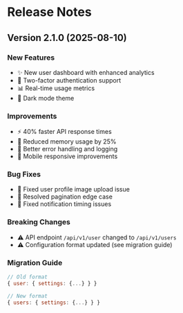 # Release Notes

## Version 2.1.0 (2025-08-10)

### New Features
- ✨ New user dashboard with enhanced analytics
- 🔐 Two-factor authentication support
- 📊 Real-time usage metrics
- 🌙 Dark mode theme

### Improvements
- ⚡ 40% faster API response times
- 💾 Reduced memory usage by 25%
- 🔧 Better error handling and logging
- 📱 Mobile responsive improvements

### Bug Fixes
- 🐛 Fixed user profile image upload issue
- 🔨 Resolved pagination edge case
- 🎯 Fixed notification timing issues

### Breaking Changes
- ⚠️ API endpoint `/api/v1/user` changed to `/api/v1/users`
- ⚠️ Configuration format updated (see migration guide)

### Migration Guide
```javascript
// Old format
{ user: { settings: {...} } }

// New format  
{ users: { settings: {...} } }
```
